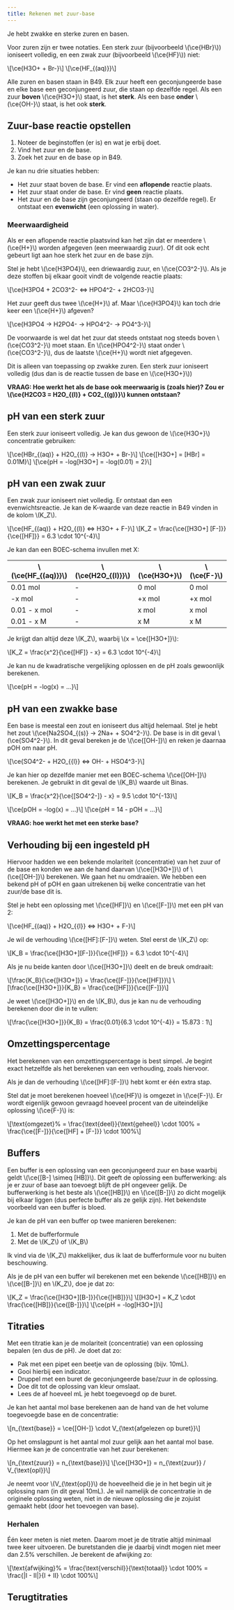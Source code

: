 ```yaml
---
title: Rekenen met zuur-base
---
```


Je hebt zwakke en sterke zuren en basen.

Voor zuren zijn er twee notaties. Een sterk zuur (bijvoorbeeld \\(\ce{HBr}\\)) ioniseert volledig, en een zwak zuur (bijvoorbeeld \\(\ce{HF}\\)) niet:

\\[\ce{H3O+ + Br-}\\]
\\[\ce{HF_{(aq)}}\\]

Alle zuren en basen staan in B49. Elk zuur heeft een geconjungeerde base en elke base een geconjungeerd zuur, die staan op dezelfde regel. Als een zuur **boven** \\(\ce{H3O+}\\) staat, is het **sterk**. Als een base **onder** \\(\ce{OH-}\\) staat, is het ook **sterk**.

## Zuur-base reactie opstellen

1. Noteer de beginstoffen (er is) en wat je erbij doet.
2. Vind het zuur en de base.
3. Zoek het zuur en de base op in B49.

Je kan nu drie situaties hebben:

- Het zuur staat boven de base. Er vind een **aflopende** reactie plaats.
- Het zuur staat onder de base. Er vind **geen** reactie plaats.
- Het zuur en de base zijn geconjungeerd (staan op dezelfde regel). Er ontstaat een **evenwicht** (een oplossing in water).

### Meerwaardigheid

Als er een aflopende reactie plaatsvind kan het zijn dat er meerdere \\(\ce{H+}\\) worden afgegeven (een meerwaardig zuur). Of dit ook echt gebeurt ligt aan hoe sterk het zuur en de base zijn.

Stel je hebt \\(\ce{H3PO4}\\), een driewaardig zuur, en \\(\ce{CO3^2-}\\). Als je deze stoffen bij elkaar gooit vindt de volgende reactie plaats:

\\[\ce{H3PO4 + 2CO3^2- <=> HPO4^2- + 2HCO3-}\\]

Het zuur geeft dus twee \\(\ce{H+}\\) af. Maar \\(\ce{H3PO4}\\) kan toch drie keer een \\(\ce{H+}\\) afgeven?

\\[\ce{H3PO4 -> H2PO4- -> HPO4^2- -> PO4^3-}\\]

De voorwaarde is wel dat het zuur dat steeds ontstaat nog steeds boven \\(\ce{CO3^2-}\\) moet staan. En \\(\ce{HPO4^2-}\\) staat onder \\(\ce{CO3^2-}\\), dus de laatste \\(\ce{H+}\\) wordt niet afgegeven.

Dit is alleen van toepassing op zwakke zuren. Een sterk zuur ioniseert volledig (dus dan is de reactie tussen de base en \\(\ce{H3O+}\\))

**VRAAG: Hoe werkt het als de base ook meerwaarig is (zoals hier)? Zou er \\(\ce{H2CO3 = H2O\_{(l)} + CO2\_{(g)}}\\) kunnen ontstaan?**

## pH van een sterk zuur

Een sterk zuur ioniseert volledig. Je kan dus gewoon de \\(\ce{H3O+}\\) concentratie gebruiken:

\\[\ce{HBr_{(aq)} + H2O_{(l)} -> H3O+ + Br-}\\]
\\[\ce{[H3O+] = [HBr] = 0.01M}\\]
\\[\ce{pH = -log[H3O+] = -log(0.01) = 2}\\]

## pH van een zwak zuur

Een zwak zuur ioniseert niet volledig. Er ontstaat dan een evenwichtsreactie. Je kan de K-waarde van deze reactie in B49 vinden in de kolom \\(K_Z\\).

\\[\ce{HF_{(aq)} + H2O_{(l)} <=> H3O+ + F-}\\]
\\[K_Z = \frac{\ce{[H3O+] [F-]}}{\ce{[HF]}} = 6.3 \cdot 10^{-4}\\]

Je kan dan een BOEC-schema invullen met X:

| \\(\ce{HF\_{(aq)}}\\) | \\(\ce{H2O\_{(l)}}\\) | \\(\ce{H3O+}\\) | \\(\ce{F-}\\) |
| --------------------- | --------------------- | --------------- | ------------- |
| 0.01 mol              | -                     | 0 mol           | 0 mol         |
| -x mol                | -                     | +x mol          | +x mol        |
| 0.01 - x mol          | -                     | x mol           | x mol         |
| 0.01 - x M            | -                     | x M             | x M           |

Je krijgt dan altijd deze \\(K_Z\\), waarbij \\(x = \ce{[H3O+]}\\):

\\[K_Z = \frac{x^2}{\ce{[HF]} - x} = 6.3 \cdot 10^{-4}\\]

Je kan nu de kwadratische vergelijking oplossen en de pH zoals gewoonlijk berekenen.

\\[\ce{pH = -log(x) = ...}\\]

## pH van een zwakke base

Een base is meestal een zout en ioniseert dus altijd helemaal. Stel je hebt het zout \\(\ce{Na2SO4\_{(s)} -> 2Na+ + SO4^2-}\\). De base is in dit geval \\(\ce{SO4^2-}\\). In dit geval bereken je de \\(\ce{[OH-]}\\) en reken je daarnaa pOH om naar pH.

\\[\ce{SO4^2- + H2O_{{l}} <=> OH- + HSO4^3-}\\]

Je kan hier op dezelfde manier met een BOEC-schema \\(\ce{[OH-]}\\) berekenen. Je gebruikt in dit geval de \\(K_B\\) waarde uit Binas.

\\[K_B = \frac{x^2}{\ce{[SO4^2-]} - x} = 9.5 \cdot 10^{-13}\\]

\\[\ce{pOH = -log(x) = ...}\\]
\\[\ce{pH = 14 - pOH = ...}\\]

**VRAAG: hoe werkt het met een sterke base?**

## Verhouding bij een ingesteld pH

Hiervoor hadden we een bekende molariteit (concentratie) van het zuur of de base en konden we aan de hand daarvan \\(\ce{[H3O+]}\\) of \\(\ce{[OH-]}\\) berekenen. We gaan het nu omdraaien. We hebben een bekend pH of pOH en gaan uitrekenen bij welke concentratie van het zuur/de base dit is.

Stel je hebt een oplossing met \\(\ce{[HF]}\\) en \\(\ce{[F-]}\\) met een pH van 2:

\\[\ce{HF_{(aq)} + H2O_{{l}} <=> H3O+ + F-}\\]

Je wil de verhouding \\(\ce{[HF]:[F-]}\\) weten. Stel eerst de \\(K_Z\\) op:

\\[K_B = \frac{\ce{[H3O+][F-]}}{\ce{[HF]}} = 6.3 \cdot 10^{-4}\\]

Als je nu beide kanten door \\(\ce{[H3O+]}\\) deelt en de breuk omdraait:

\\[\frac{K_B}{\ce{[H3O+]}} = \frac{\ce{[F-]}}{\ce{[HF]}}\\]
\\[\frac{\ce{[H3O+]}}{K_B} = \frac{\ce{[HF]}}{\ce{[F-]}}\\]

Je weet \\(\ce{[H3O+]}\\) en de \\(K_B\\), dus je kan nu de verhouding berekenen door die in te vullen:

\\[\frac{\ce{[H3O+]}}{K_B} = \frac{0.01}{6.3 \cdot 10^{-4}} = 15.873 : 1\\]

## Omzettingspercentage

Het berekenen van een omzettingspercentage is best simpel. Je begint exact hetzelfde als het berekenen van een verhouding, zoals hiervoor.

Als je dan de verhouding \\(\ce{[HF]:[F-]}\\) hebt komt er één extra stap.

Stel dat je moet berekenen hoeveel \\(\ce{HF}\\) is omgezet in \\(\ce{F-}\\). Er wordt eigenlijk gewoon gevraagd hoeveel procent van de uiteindelijke oplossing \\(\ce{F-}\\) is:

\\[\text{omgezet}\% = \frac{\text{deel}}{\text{geheel}} \cdot 100\% = \frac{\ce{[F-]}}{\ce{[HF] + [F-]}} \cdot 100\%\\]

## Buffers

Een buffer is een oplossing van een geconjungeerd zuur en base waarbij geldt \\(\ce{[B-] \simeq [HB]}\\). Dit geeft de oplossing een bufferwerking: als je er zuur of base aan toevoegt blijft de pH ongeveer gelijk. De bufferwerking is het beste als \\(\ce{[HB]}\\) en \\(\ce{[B-]}\\) zo dicht mogelijk bij elkaar liggen (dus perfecte buffer als ze gelijk zijn). Het bekendste voorbeeld van een buffer is bloed.

Je kan de pH van een buffer op twee manieren berekenen:

1. Met de bufferformule
2. Met de \\(K_Z\\) of \\(K_B\\)

Ik vind via de \\(K_Z\\) makkelijker, dus ik laat de bufferformule voor nu buiten beschouwing.

Als je de pH van een buffer wil berekenen met een bekende \\(\ce{[HB]}\\) en \\(\ce{[B-]}\\) en \\(K_Z\\), doe je dat zo:

\\[K_Z = \frac{\ce{[H3O+][B-]}}{\ce{[HB]}}\\]
\\[[H3O+] = K_Z \cdot \frac{\ce{[HB]}}{\ce{[B-]}}\\]
\\[\ce{pH = -log[H3O+]}\\]

## Titraties

Met een titratie kan je de molariteit (concentratie) van een oplossing bepalen (en dus de pH). Je doet dat zo:

- Pak met een pipet een beetje van de oplossing (bijv. 10mL).
- Gooi hierbij een indicator.
- Druppel met een buret de geconjungeerde base/zuur in de oplossing.
- Doe dit tot de oplossing van kleur omslaat.
- Lees de af hoeveel mL je hebt toegevoegd op de buret.

Je kan het aantal mol base berekenen aan de hand van de het volume toegevoegde base en de concentratie:

\\[n\_{\text{base}} = \ce{[OH-]} \cdot V\_{\text{afgelezen op buret}}\\]

Op het omslagpunt is het aantal mol zuur gelijk aan het aantal mol base. Hiermee kan je de concentratie van het zuur berekenen:

\\[n\_{\text{zuur}} = n\_{\text{base}}\\]
\\[\ce{[H3O+]} = n\_{\text{zuur}} / V\_{\text{opl}}\\]

Je neemt voor \\(V\_{\text{opl}}\\) de hoeveelheid die je in het begin uit je oplossing nam (in dit geval 10mL). Je wil namelijk de concentratie in de originele oplossing weten, niet in de nieuwe oplossing die je zojuist gemaakt hebt (door het toevoegen van base).

### Herhalen

Één keer meten is niet meten. Daarom moet je de titratie altijd minimaal twee keer uitvoeren. De buretstanden die je daarbij vindt mogen niet meer dan 2.5% verschillen. Je berekent de afwijking zo:

\\[\text{afwijking}\% = \frac{\text{verschil}}{\text{totaal}} \cdot 100\% = \frac{|I - II|}{I + II} \cdot 100\%\\]

## Terugtitraties
